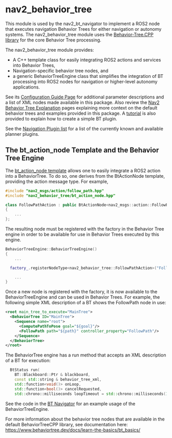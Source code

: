 # nav2_behavior_tree

This module is used by the nav2_bt_navigator to implement a ROS2 node that executes navigation Behavior Trees for either navigation or autonomy systems. The nav2_behavior_tree module uses the [Behavior-Tree.CPP library](https://github.com/BehaviorTree/BehaviorTree.CPP) for the core Behavior Tree processing.

The nav2_behavior_tree module provides:
* A C++ template class for easily integrating ROS2 actions and services into Behavior Trees,
* Navigation-specific behavior tree nodes, and
* a generic BehaviorTreeEngine class that simplifies the integration of BT processing into ROS2 nodes for navigation or higher-level autonomy applications.

See its [Configuration Guide Page](https://navigation.ros.org/configuration/packages/configuring-bt-xml.html) for additional parameter descriptions and a list of XML nodes made available in this package. Also review the [Nav2 Behavior Tree Explanation](https://navigation.ros.org/behavior_trees/index.html) pages explaining more context on the default behavior trees and examples provided in this package. A [tutorial](https://navigation.ros.org/plugin_tutorials/docs/writing_new_bt_plugin.html) is also provided to explain how to create a simple BT plugin.

See the [Navigation Plugin list](https://navigation.ros.org/plugins/index.html) for a list of the currently known and available planner plugins. 

## The bt_action_node Template and the Behavior Tree Engine

The [bt_action_node template](include/nav2_behavior_tree/bt_action_node.hpp) allows one to easily integrate a ROS2 action into a BehaviorTree. To do so, one derives from the BtActionNode template, providing the action message type. For example,

```C++
#include "nav2_msgs/action/follow_path.hpp"
#include "nav2_behavior_tree/bt_action_node.hpp"

class FollowPathAction : public BtActionNode<nav2_msgs::action::FollowPath>
{
    ...
};
```

The resulting node must be registered with the factory in the Behavior Tree engine in order to be available for use in Behavior Trees executed by this engine.

```C++
BehaviorTreeEngine::BehaviorTreeEngine()
{
    ...

  factory_.registerNodeType<nav2_behavior_tree::FollowPathAction>("FollowPath");

    ...
}
```

Once a new node is registered with the factory, it is now available to the BehaviorTreeEngine and can be used in Behavior Trees. For example, the following simple XML description of a BT shows the FollowPath node in use:

```XML
<root main_tree_to_execute="MainTree">
  <BehaviorTree ID="MainTree">
    <Sequence name="root">
      <ComputePathToPose goal="${goal}"/>
      <FollowPath path="${path}" controller_property="FollowPath"/>
    </Sequence>
  </BehaviorTree>
</root>
```
The BehaviorTree engine has a run method that accepts an XML description of a BT for execution:

```C++
  BtStatus run(
    BT::Blackboard::Ptr & blackboard,
    const std::string & behavior_tree_xml,
    std::function<void()> onLoop,
    std::function<bool()> cancelRequested,
    std::chrono::milliseconds loopTimeout = std::chrono::milliseconds(10));
```

See the code in the [BT Navigator](../nav2_bt_navigator/src/bt_navigator.cpp) for an example usage of the BehaviorTreeEngine.

For more information about the behavior tree nodes that are available in the default BehaviorTreeCPP library, see documentation here: https://www.behaviortree.dev/docs/learn-the-basics/bt_basics/
